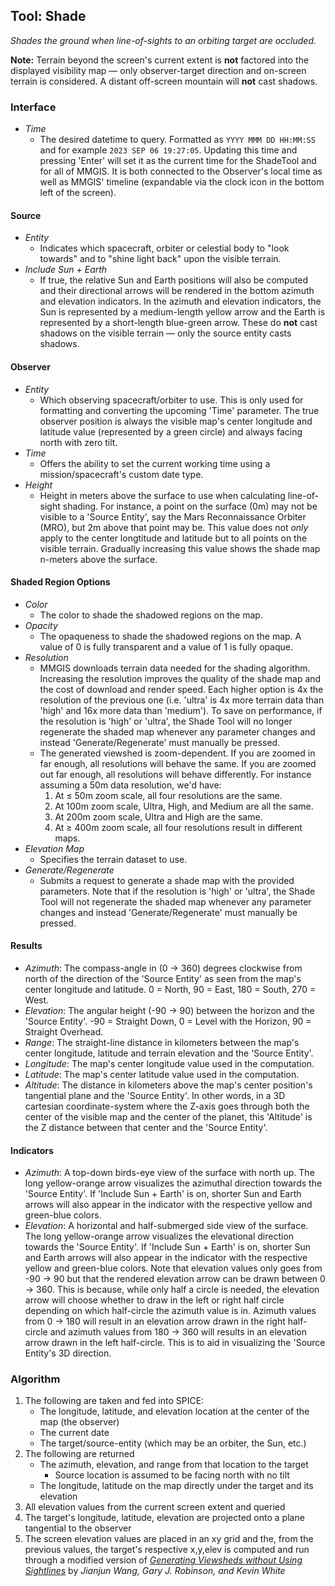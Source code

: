 ## Tool: Shade

_Shades the ground when line-of-sights to an orbiting target are occluded._

**Note:** Terrain beyond the screen's current extent is **not** factored into the displayed visibility map — only observer-target direction and on-screen terrain is considered. A distant off-screen mountain will **not** cast shadows.

### Interface

- _Time_
  - The desired datetime to query. Formatted as `YYYY MMM DD HH:MM:SS` and for example `2023 SEP 06 19:27:05`. Updating this time and pressing 'Enter' will set it as the current time for the ShadeTool and for all of MMGIS. It is both connected to the Observer's local time as well as MMGIS' timeline (expandable via the clock icon in the bottom left of the screen).

#### Source

- _Entity_
  - Indicates which spacecraft, orbiter or celestial body to "look towards" and to "shine light back" upon the visible terrain.
- _Include Sun + Earth_
  - If true, the relative Sun and Earth positions will also be computed and their directional arrows will be rendered in the bottom azimuth and elevation indicators. In the azimuth and elevation indicators, the Sun is represented by a medium-length yellow arrow and the Earth is represented by a short-length blue-green arrow. These do **not** cast shadows on the visible terrain — only the source entity casts shadows.

#### Observer

- _Entity_
  - Which observing spacecraft/orbiter to use. This is only used for formatting and converting the upcoming 'Time' parameter. The true observer position is always the visible map's center longitude and latitude value (represented by a green circle) and always facing north with zero tilt.
- _Time_
  - Offers the ability to set the current working time using a mission/spacecraft's custom date type.
- _Height_
  - Height in meters above the surface to use when calculating line-of-sight shading. For instance, a point on the surface (0m) may not be visible to a 'Source Entity', say the Mars Reconnaissance Orbiter (MRO), but 2m above that point may be. This value does not _only_ apply to the center longtitude and latitude but to all points on the visible terrain. Gradually increasing this value shows the shade map n-meters above the surface.

#### Shaded Region Options

- _Color_
  - The color to shade the shadowed regions on the map.
- _Opacity_
  - The opaqueness to shade the shadowed regions on the map. A value of 0 is fully transparent and a value of 1 is fully opaque.
- _Resolution_
  - MMGIS downloads terrain data needed for the shading algorithm. Increasing the resolution improves the quality of the shade map and the cost of download and render speed. Each higher option is 4x the resolution of the previous one (i.e. 'ultra' is 4x more terrain data than 'high' and 16x more data than 'medium'). To save on performance, if the resolution is 'high' or 'ultra', the Shade Tool will no longer regenerate the shaded map whenever any parameter changes and instead 'Generate/Regenerate' must manually be pressed.
  - The generated viewshed is zoom-dependent. If you are zoomed in far enough, all resolutions will behave the same. If you are zoomed out far enough, all resolutions will behave differently. For instance assuming a 50m data resolution, we'd have:
    1. At ≤ 50m zoom scale, all four resolutions are the same.
    2. At 100m zoom scale, Ultra, High, and Medium are all the same.
    3. At 200m zoom scale, Ultra and High are the same.
    4. At ≥ 400m zoom scale, all four resolutions result in different maps.
- _Elevation Map_
  - Specifies the terrain dataset to use.
- _Generate/Regenerate_
  - Submits a request to generate a shade map with the provided parameters. Note that if the resolution is 'high' or 'ultra', the Shade Tool will not regenerate the shaded map whenever any parameter changes and instead 'Generate/Regenerate' must manually be pressed.

#### Results

- _Azimuth_: The compass-angle in (0 -> 360) degrees clockwise from north of the direction of the 'Source Entity' as seen from the map's center longitude and latitude. 0 = North, 90 = East, 180 = South, 270 = West.
- _Elevation_: The angular height (-90 -> 90) between the horizon and the 'Source Entity'. -90 = Straight Down, 0 = Level with the Horizon, 90 = Straight Overhead.
- _Range_: The straight-line distance in kilometers between the map's center longitude, latitude and terrain elevation and the 'Source Entity'.
- _Longitude_: The map's center longitude value used in the computation.
- _Latitude_: The map's center latitude value used in the computation.
- _Altitude_: The distance in kilometers above the map's center position's tangential plane and the 'Source Entity'. In other words, in a 3D cartesian coordinate-system where the Z-axis goes through both the center of the visible map and the center of the planet, this 'Altitude' is the Z distance between that center and the 'Source Entity'.

#### Indicators

- _Azimuth_: A top-down birds-eye view of the surface with north up. The long yellow-orange arrow visualizes the azimuthal direction towards the 'Source Entity'. If 'Include Sun + Earth' is on, shorter Sun and Earth arrows will also appear in the indicator with the respective yellow and green-blue colors.
- _Elevation_: A horizontal and half-submerged side view of the surface. The long yellow-orange arrow visualizes the elevational direction towards the 'Source Entity'. If 'Include Sun + Earth' is on, shorter Sun and Earth arrows will also appear in the indicator with the respective yellow and green-blue colors. Note that elevation values only goes from -90 -> 90 but that the rendered elevation arrow can be drawn between 0 -> 360. This is because, while only half a circle is needed, the elevation arrow will choose whether to draw in the left or right half circle depending on which half-circle the azimuth value is in. Azimuth values from 0 -> 180 will result in an elevation arrow drawn in the right half-circle and azimuth values from 180 -> 360 will results in an elevation arrow drawn in the left half-circle. This is to aid in visualizing the 'Source Entity's 3D direction.

### Algorithm

1. The following are taken and fed into SPICE:
   - The longitude, latitude, and elevation location at the center of the map (the observer)
   - The current date
   - The target/source-entity (which may be an orbiter, the Sun, etc.)
2. The following are returned
   - The azimuth, elevation, and range from that location to the target
     - Source location is assumed to be facing north with no tilt
   - The longitude, latitude on the map directly under the target and its elevation
3. All elevation values from the current screen extent and queried
4. The target's longitude, latitude, elevation are projected onto a plane tangential to the observer
5. The screen elevation values are placed in an xy grid and the, from the previous values, the target's respective x,y,elev is computed and run through a modified version of [_Generating Viewsheds without Using Sightlines_](https://www.asprs.org/wp-content/uploads/pers/2000journal/january/2000_jan_87-90.pdf) by _Jianjun Wang, Gary J. Robinson, and Kevin White_
